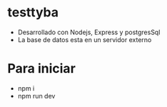 # testtyba

- Desarrollado con Nodejs, Express y postgresSql
- La base de datos esta en un servidor externo


# Para iniciar

- npm i
- npm run dev
